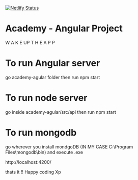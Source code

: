 [![Netlify Status](https://api.netlify.com/api/v1/badges/4b1d5258-6809-4c9c-bbfb-78a55a1fd178/deploy-status)](https://app.netlify.com/sites/academy-angular/deploys)

# Academy - Angular Project

W A K E   UP    T H E     A P P
 

# To run Angular server
go academy-agular folder then run npm start 

# To run node  server
go inside  academy-agular/src/api then run npm start 

# To run mongodb 
go wherever you install mondgoDB (IN MY CASE C:\Program Files\mongodb\bin)  and execute .exe

http://localhost:4200/

thats it !!
Happy coding Xp

